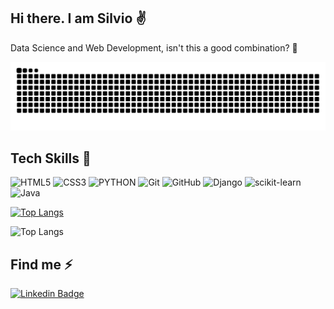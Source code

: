 ## Hi there. I am Silvio ✌️

Data Science and Web Development, isn't this a good combination? 🤔

![github contribution grid snake animation](https://raw.githubusercontent.com/svhenrique/svhenrique/output/github-contribution-grid-snake.svg)

## Tech Skills 🧠
![HTML5](https://img.shields.io/badge/HTML5-E34F26?style=for-the-badge&logo=html5&logoColor=white)
![CSS3](https://img.shields.io/badge/CSS3-1572B6?style=for-the-badge&logo=css3&logoColor=white)
![PYTHON](https://img.shields.io/badge/Python-3776AB?style=for-the-badge&logo=python&logoColor=white)
![Git](https://img.shields.io/badge/Git-F05032?style=for-the-badge&logo=git&logoColor=white)
![GitHub](https://img.shields.io/badge/GitHub-100000?style=for-the-badge&logo=github&logoColor=white)
![Django](https://img.shields.io/badge/Django-092E20?style=for-the-badge&logo=django&logoColor=white)
![scikit-learn](https://img.shields.io/badge/scikit_learn-ED8B00?style=for-the-badge&l&logoColor=white)
![Java](https://img.shields.io/badge/Java-ED8B00?style=for-the-badge&logo=java&logoColor=white)

[![Top Langs](https://github-readme-stats.vercel.app/api/top-langs/?username=svhenrique&layout=compact&theme=gruvbox&langs_count=10)](https://github.com/Nicochess/github-readme-stats)

![Top Langs](https://github-readme-stats.vercel.app/api?username=svhenrique&show_icons=true&count_private=true&theme=radical&hide=issues)


## Find me ⚡

[![Linkedin Badge](https://img.shields.io/badge/-LinkedIn-blue?style=flat-square&logo=Linkedin&logoColor=white&link=https://www.linkedin.com/in/silvio-henrique-960857146/)](https://www.linkedin.com/in/silvio-henrique-960857146/)

